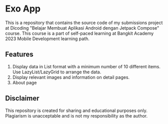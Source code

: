 # Exo App
This is a repository that contains the source code of my submissions project at Dicoding "Belajar Membuat Aplikasi Android dengan Jetpack Compose" course. This course is a part of self-paced learning at Bangkit Academy 2023 Mobile Development learning path.

## Features
1. Display data in List format with a minimum number of 10 different items. Use LazyList/LazyGrid to arrange the data.
2. Display relevant images and information on detail pages.
3. About page

## Disclaimer
This repository is created for sharing and educational purposes only. Plagiarism is unacceptable and is not my responsibility as the author.
